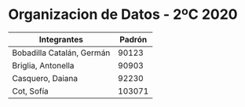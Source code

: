# Organizacion de Datos - 2ºC 2020
|          Integrantes         | Padrón |
|------------------------------|--------|
|  Bobadilla Catalán, Germán   |  90123 |
|     Briglia, Antonella       |  90903 |
|      Casquero, Daiana        |  92230 |
|         Cot, Sofía           | 103071 |

